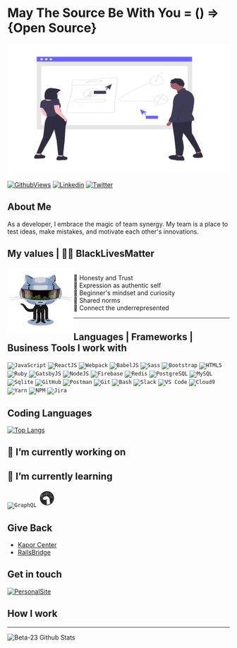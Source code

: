 # May The Source Be With You = () => {Open Source}
![Analytics Information](https://github.com/Beta-23/Beta-23/blob/master/img/collaboration.png)

[![GithubViews](https://api.freemotion-llc.com/api/github/v1/profile-views?username=Beta-23)](https://github.com/Beta-23) [![Linkedin](https://img.shields.io/badge/-Alfred%20Dominguez-blue?style=flat&logo=linkedin&logoColor=white&link=https://www.linkedin.com/in/alfreddominguez/)](https://www.linkedin.com/in/alfreddominguez/) [![Twitter](https://img.shields.io/badge/-Al%20Dominguez-blue?style=flat&logo=twitter&logoColor=white&link=https://twitter.com/Al_Dominguez)](https://twitter.com/Al_Dominguez)


## About Me
As a developer, I embrace the magic of team synergy. My team is a place to test ideas, make mistakes, and motivate each other's innovations.


## My values | ✊🏽 BlackLivesMatter
<a href="https://github.com/Beta-23"><img align="left" width="150" height="150" src="https://github.com/Beta-23/Beta-23/blob/master/img/daftpunktocat-thomas.gif?raw=true"></a> <br />
 💖 Honesty and Trust<br>
 🌟 Expression as authentic self<br>
 🍏 Beginner's mindset and curiosity<br>
 🙌 Shared norms<br>
 🚀 Connect the underrepresented<br>

---
## Languages | Frameworks | Business Tools I work with

<code><img alt="JavaScript" height="40" src="https://www.vectorlogo.zone/logos/javascript/javascript-vertical.svg"></code>
<code><img alt="ReactJS" height="40" src="https://www.vectorlogo.zone/logos/reactjs/reactjs-ar21.svg"></code>
<code><img alt="Webpack" height="40" src="https://www.vectorlogo.zone/logos/js_webpack/js_webpack-ar21.svg"></code>
<code><img alt="BabelJS" height="40" src="https://www.vectorlogo.zone/logos/babeljs/babeljs-icon.svg"></code>
<code><img alt="Sass" height="40" src="https://www.vectorlogo.zone/logos/sass-lang/sass-lang-icon.svg"></code>
<code><img alt="Bootstrap" height="40" src="https://www.vectorlogo.zone/logos/getbootstrap/getbootstrap-ar21.svg"></code>
<code><img alt="HTML5" height="40" src="https://www.vectorlogo.zone/logos/w3_html5/w3_html5-ar21.svg"></code>
<code><img alt="Ruby" height="40" src="https://www.vectorlogo.zone/logos/ruby-lang/ruby-lang-horizontal.svg"></code>
<code><img alt="GatsbyJS" height="40" src="https://www.vectorlogo.zone/logos/gatsbyjs/gatsbyjs-ar21.svg"></code>
<code><img alt="NodeJS" height="40" src="https://www.vectorlogo.zone/logos/nodejs/nodejs-horizontal.svg"></code>
<code><img alt="Firebase" height="40" src="https://www.vectorlogo.zone/logos/firebase/firebase-ar21.svg"></code>
<code><img alt="Redis" height="40" src="https://www.vectorlogo.zone/logos/redis/redis-ar21.svg"></code>
<code><img alt="PostgreSQL" height="40" src="https://www.vectorlogo.zone/logos/postgresql/postgresql-horizontal.svg"></code>
<code><img alt="MySQL" height="40" src="https://www.vectorlogo.zone/logos/mysql/mysql-horizontal.svg"></code>
<code><img alt="Sqlite" height="40" src="https://www.vectorlogo.zone/logos/sqlite/sqlite-ar21.svg"></code>
<code><img alt="GitHub" height="40" src="https://www.vectorlogo.zone/logos/github/github-ar21.svg"></code>
<code><img alt="Postman" height="40" src="https://www.vectorlogo.zone/logos/getpostman/getpostman-ar21.svg"></code>
<code><img alt="Git" height="40" src="https://www.vectorlogo.zone/logos/git-scm/git-scm-ar21.svg"></code>
<code><img alt="Bash" height="40" src="https://www.vectorlogo.zone/logos/gnu_bash/gnu_bash-ar21.svg"></code>
<code><img alt="Slack" height="40" src="https://www.vectorlogo.zone/logos/slack/slack-ar21.svg"></code>
<code><img alt="VS Code" height="40" src="https://www.vectorlogo.zone/logos/visualstudio_code/visualstudio_code-ar21.svg"></code>
<code><img alt="Cloud9" height="40" src="https://www.vectorlogo.zone/logos/c9/c9-ar21.svg"></code>
<code><img alt="Yarn" height="40" src="https://www.vectorlogo.zone/logos/yarnpkg/yarnpkg-ar21.svg"></code>
<code><img alt="NPM" height="40" src="https://www.vectorlogo.zone/logos/npmjs/npmjs-ar21.svg"></code>
<code><img alt="Jira" height="40" src="https://www.vectorlogo.zone/logos/atlassian_jira/atlassian_jira-ar21.svg"></code>

## Coding Languages
[![Top Langs](https://github-readme-stats.vercel.app/api/top-langs/?username=Beta-23&layout=compact)](https://github.com/Beta-23/github-readme-stats)

##  🔭 I’m currently working on

## 🌱 I’m currently learning
<code><img alt="GraphQL" height="40" src="https://www.vectorlogo.zone/logos/graphql/graphql-ar21.svg"></code>
<code><img alt="Deno" height="40" src="https://raw.githubusercontent.com/github/explore/361e2821e2dea67711cde99c9c40ed357061cf27/topics/deno/deno.png"></code>


## Give Back
- [Kapor Center](https://www.kaporcenter.org)
- [RailsBridge](http://railsbridge.org/)

## Get in touch

[![PersonalSite](https://img.shields.io/badge/-AD%20Portfolio-green?style=flat&logoColor=white&link=https://alfreddominguez.com/)](https://alfreddominguez.com/)

## How I work

---

<img align="left" alt="Beta-23 Github Stats" src="https://github-readme-stats.vercel.app/api?username=Beta-23&show_icons=true&hide_border=true&hide=contribs&theme=tokyonight" />
